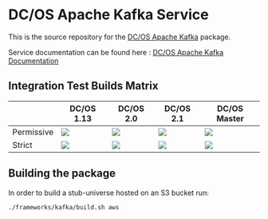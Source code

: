 # DC/OS Apache Kafka Service

This is the source repository for the [DC/OS Apache Kafka](https://mesosphere.com/service-catalog/kafka) package.

Service documentation can be found here : [DC/OS Apache Kafka Documentation](https://docs.mesosphere.com/services/kafka/)

## Integration Test Builds Matrix

|  | DC/OS 1.13 | DC/OS 2.0 | DC/OS 2.1 | DC/OS Master |
|------------|------------|------------|------------|------------|
| Permissive | <a href ="https://teamcity.mesosphere.io/viewType.html?buildTypeId=DataServices_Kafka_IntegrationTests_DCOS_113_Permissive&guest=1" ><img  src ="https://teamcity.mesosphere.io/app/rest/builds/buildType:(id:DataServices_Kafka_IntegrationTests_DCOS_113_Permissive)/statusIcon" /></a > | <a href="https://teamcity.mesosphere.io/viewType.html?buildTypeId=DataServices_Kafka_IntegrationTests_DCOS_20_Permissive&guest=1" ><img src="https://teamcity.mesosphere.io/app/rest/builds/buildType:(id:DataServices_Kafka_IntegrationTests_DCOS_20_Permissive)/statusIcon" /></a > |  <a href="https://teamcity.mesosphere.io/viewType.html?buildTypeId=DataServices_Kafka_IntegrationTests_DCOS_21_Permissive&guest=1" ><img src="https://teamcity.mesosphere.io/app/rest/builds/buildType:(id:DataServices_Kafka_IntegrationTests_DCOS_21_Permissive)/statusIcon" /></a > | <a  href ="https://teamcity.mesosphere.io/viewType.html?buildTypeId=DataServices_Kafka_IntegrationTests_DCOS_master_Permissive&guest=1" ><img  src ="https://teamcity.mesosphere.io/app/rest/builds/buildType:(id:DataServices_Kafka_IntegrationTests_DCOS_master_Permissive)/statusIcon" /> </a > |
| Strict     | <a href ="https://teamcity.mesosphere.io/viewType.html?buildTypeId=DataServices_Kafka_IntegrationTests_DCOS_113_Strict&guest=1" ><img  src ="https://teamcity.mesosphere.io/app/rest/builds/buildType:(id:DataServices_Kafka_IntegrationTests_DCOS_113_Strict)/statusIcon" /></a >         | <a href="https://teamcity.mesosphere.io/viewType.html?buildTypeId=DataServices_Kafka_IntegrationTests_DCOS_20_Strict&guest=1" ><img src ="https://teamcity.mesosphere.io/app/rest/builds/buildType:(id:DataServices_Kafka_IntegrationTests_DCOS_20_Strict)/statusIcon"  /></a  > |  <a href="https://teamcity.mesosphere.io/viewType.html?buildTypeId=DataServices_Kafka_IntegrationTests_DCOS_21_Strict&guest=1" ><img src ="https://teamcity.mesosphere.io/app/rest/builds/buildType:(id:DataServices_Kafka_IntegrationTests_DCOS_21_Strict)/statusIcon"  /></a  > | <a  href ="https://teamcity.mesosphere.io/viewType.html?buildTypeId=DataServices_Kafka_IntegrationTests_DCOS_master_Strict&guest=1" ><img  src ="https://teamcity.mesosphere.io/app/rest/builds/buildType:(id:DataServices_Kafka_IntegrationTests_DCOS_master_Strict)/statusIcon" /></a > |


## Building the package

In order to build a stub-universe hosted on an S3 bucket run:
```bash
./frameworks/kafka/build.sh aws
```
